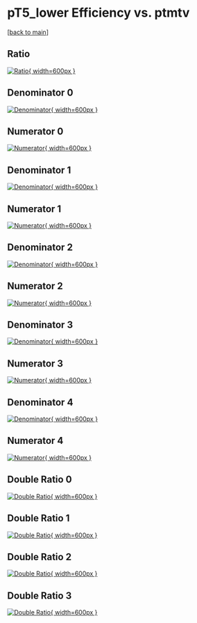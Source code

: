 # pT5_lower Efficiency vs. ptmtv

[[back to main](./)]



## Ratio

[![Ratio](../mtv/var/pT5_lower_base_211_-1_eff_ptmtv.png){ width=600px }](../mtv/var/pT5_lower_base_211_-1_eff_ptmtv.pdf)

## Denominator 0

[![Denominator](../mtv/den/pT5_lower_base_211_-1_eff_ptmtv_den0.png){ width=600px }](../mtv/den/pT5_lower_base_211_-1_eff_ptmtv_den0.pdf)

## Numerator 0

[![Numerator](../mtv/num/pT5_lower_base_211_-1_eff_ptmtv_num0.png){ width=600px }](../mtv/num/pT5_lower_base_211_-1_eff_ptmtv_num0.pdf)

## Denominator 1

[![Denominator](../mtv/den/pT5_lower_base_211_-1_eff_ptmtv_den1.png){ width=600px }](../mtv/den/pT5_lower_base_211_-1_eff_ptmtv_den1.pdf)

## Numerator 1

[![Numerator](../mtv/num/pT5_lower_base_211_-1_eff_ptmtv_num1.png){ width=600px }](../mtv/num/pT5_lower_base_211_-1_eff_ptmtv_num1.pdf)

## Denominator 2

[![Denominator](../mtv/den/pT5_lower_base_211_-1_eff_ptmtv_den2.png){ width=600px }](../mtv/den/pT5_lower_base_211_-1_eff_ptmtv_den2.pdf)

## Numerator 2

[![Numerator](../mtv/num/pT5_lower_base_211_-1_eff_ptmtv_num2.png){ width=600px }](../mtv/num/pT5_lower_base_211_-1_eff_ptmtv_num2.pdf)

## Denominator 3

[![Denominator](../mtv/den/pT5_lower_base_211_-1_eff_ptmtv_den3.png){ width=600px }](../mtv/den/pT5_lower_base_211_-1_eff_ptmtv_den3.pdf)

## Numerator 3

[![Numerator](../mtv/num/pT5_lower_base_211_-1_eff_ptmtv_num3.png){ width=600px }](../mtv/num/pT5_lower_base_211_-1_eff_ptmtv_num3.pdf)

## Denominator 4

[![Denominator](../mtv/den/pT5_lower_base_211_-1_eff_ptmtv_den4.png){ width=600px }](../mtv/den/pT5_lower_base_211_-1_eff_ptmtv_den4.pdf)

## Numerator 4

[![Numerator](../mtv/num/pT5_lower_base_211_-1_eff_ptmtv_num4.png){ width=600px }](../mtv/num/pT5_lower_base_211_-1_eff_ptmtv_num4.pdf)

## Double Ratio 0

[![Double Ratio](../mtv/ratio/pT5_lower_base_211_-1_eff_ptmtv_ratio0.png){ width=600px }](../mtv/ratio/pT5_lower_base_211_-1_eff_ptmtv_ratio0.pdf)

## Double Ratio 1

[![Double Ratio](../mtv/ratio/pT5_lower_base_211_-1_eff_ptmtv_ratio1.png){ width=600px }](../mtv/ratio/pT5_lower_base_211_-1_eff_ptmtv_ratio1.pdf)

## Double Ratio 2

[![Double Ratio](../mtv/ratio/pT5_lower_base_211_-1_eff_ptmtv_ratio2.png){ width=600px }](../mtv/ratio/pT5_lower_base_211_-1_eff_ptmtv_ratio2.pdf)

## Double Ratio 3

[![Double Ratio](../mtv/ratio/pT5_lower_base_211_-1_eff_ptmtv_ratio3.png){ width=600px }](../mtv/ratio/pT5_lower_base_211_-1_eff_ptmtv_ratio3.pdf)

